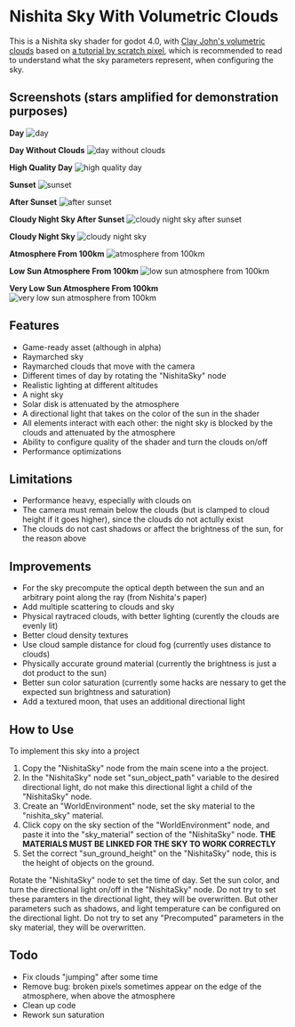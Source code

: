 # Nishita Sky With Volumetric Clouds

This is a Nishita sky shader for godot 4.0, with [Clay John's volumetric clouds](https://github.com/clayjohn/godot-volumetric-cloud-demo) based on [a tutorial by scratch pixel](https://www.scratchapixel.com/lessons/procedural-generation-virtual-worlds/simulating-sky/simulating-colors-of-the-sky.html), which is recommended to read to understand what the sky parameters represent, when configuring the sky.

## Screenshots (stars amplified for demonstration purposes)

**Day**
![day](Screenshots/day.png)

**Day Without Clouds**
![day without clouds](Screenshots/day%20without%20clouds.png)

**High Quality Day**
![high quality day](Screenshots/high%20quality%20day.png)

**Sunset**
![sunset](Screenshots/sunset.png)

**After Sunset**
![after sunset](Screenshots/after%20sunset.png)

**Cloudy Night Sky After Sunset**
![cloudy night sky after sunset](Screenshots/cloudy%20night%20sky%20after%20sunset.png)

**Cloudy Night Sky**
![cloudy night sky](Screenshots/cloudy%20night%20sky.png)

**Atmosphere From 100km**
![atmosphere from 100km](Screenshots/atmosphere%20from%20100km.png)

**Low Sun Atmosphere From 100km**
![low sun atmosphere from 100km](Screenshots/low%20sun%20atmosphere%20from%20100km.png)

**Very Low Sun Atmosphere From 100km**
![very low sun atmosphere from 100km](Screenshots/very%20low%20sun%20atmosphere%20from%20100km.png)

## Features
* Game-ready asset (although in alpha)
* Raymarched sky
* Raymarched clouds that move with the camera
* Different times of day by rotating the "NishitaSky" node
* Realistic lighting at different altitudes
* A night sky
* Solar disk is attenuated by the atmosphere
* A directional light that takes on the color of the sun in the shader
* All elements interact with each other: the night sky is blocked by the clouds and attenuated by the atmosphere
* Ability to configure quality of the shader and turn the clouds on/off
* Performance optimizations

## Limitations
* Performance heavy, especially with clouds on
* The camera must remain below the clouds (but is clamped to cloud height if it goes higher), since the clouds do not actully exist
* The clouds do not cast shadows or affect the brightness of the sun, for the reason above

## Improvements
* For the sky precompute the optical depth between the sun and an arbitrary point along the ray (from Nishita's paper)
* Add multiple scattering to clouds and sky
* Physical raytraced clouds, with better lighting (curently the clouds are evenly lit)
* Better cloud density textures
* Use cloud sample distance for cloud fog (currently uses distance to clouds)
* Physically accurate ground material (currently the brightness is just a dot product to the sun)
* Better sun color saturation (currently some hacks are nessary to get the expected sun brightness and saturation)
* Add a textured moon, that uses an additional directional light

## How to Use
To implement this sky into a project
1. Copy the "NishitaSky" node from the main scene into a the project.
2. In the "NishitaSky" node set "sun_object_path" variable to the desired directional light, do not make this directional light a child of the "NishitaSky" node.
3. Create an "WorldEnvironment" node, set the sky material to the "nishita_sky" material.
4. Click copy on the sky section of the "WorldEnvironment" node, and paste it into the "sky_material" section of the "NishitaSky" node. **THE MATERIALS MUST BE LINKED FOR THE SKY TO WORK CORRECTLY**
5. Set the correct "sun_ground_height" on the "NishitaSky" node, this is the height of objects on the ground.

Rotate the "NishitaSky" node to set the time of day. Set the sun color, and turn the directional light on/off in the "NishitaSky" node. Do not try to set these paramters in the directional light, they will be overwritten. But other parameters such as shadows, and light temperature can be configured on the directional light. Do not try to set any "Precomputed" parameters in the sky material, they will be overwritten.

## Todo
* Fix clouds "jumping" after some time
* Remove bug: broken pixels sometimes appear on the edge of the atmosphere, when above the atmosphere
* Clean up code
* Rework sun saturation

